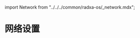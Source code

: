 import Network from "../../../common/radxa-os/\_network.mdx";

# 网络设置

<Network product="Radxa ROCK 5B" />
